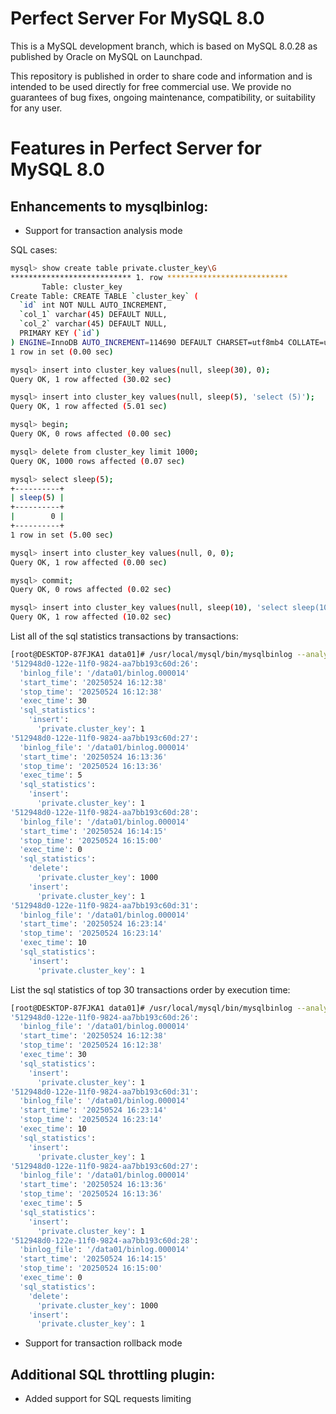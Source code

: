 # Perfect Server For MySQL 8.0

This is a MySQL development branch, which is based on MySQL 8.0.28 as published by Oracle on MySQL on Launchpad.

This repository is published in order to share code and information and is intended to be used directly for free commercial use. We provide no guarantees of bug fixes, ongoing maintenance, compatibility, or suitability for any user.

# Features in Perfect Server for MySQL 8.0

## Enhancements to mysqlbinlog:

* Support for transaction analysis mode

SQL cases:

```bash
mysql> show create table private.cluster_key\G
*************************** 1. row ***************************
       Table: cluster_key
Create Table: CREATE TABLE `cluster_key` (
  `id` int NOT NULL AUTO_INCREMENT,
  `col_1` varchar(45) DEFAULT NULL,
  `col_2` varchar(45) DEFAULT NULL,
  PRIMARY KEY (`id`)
) ENGINE=InnoDB AUTO_INCREMENT=114690 DEFAULT CHARSET=utf8mb4 COLLATE=utf8mb4_0900_ai_ci
1 row in set (0.00 sec)

mysql> insert into cluster_key values(null, sleep(30), 0);
Query OK, 1 row affected (30.02 sec)

mysql> insert into cluster_key values(null, sleep(5), 'select (5)');
Query OK, 1 row affected (5.01 sec)

mysql> begin;
Query OK, 0 rows affected (0.00 sec)

mysql> delete from cluster_key limit 1000;
Query OK, 1000 rows affected (0.07 sec)

mysql> select sleep(5);
+----------+
| sleep(5) |
+----------+
|        0 |
+----------+
1 row in set (5.00 sec)

mysql> insert into cluster_key values(null, 0, 0);
Query OK, 1 row affected (0.00 sec)

mysql> commit;
Query OK, 0 rows affected (0.02 sec)

mysql> insert into cluster_key values(null, sleep(10), 'select sleep(10)');
Query OK, 1 row affected (10.02 sec)
```

List all of the sql statistics transactions by transactions:

```bash
[root@DESKTOP-87FJKA1 data01]# /usr/local/mysql/bin/mysqlbinlog --analysis-mode -v --base64-output='decode-rows' /data01/binlog.000014
'512948d0-122e-11f0-9824-aa7bb193c60d:26':
  'binlog_file': '/data01/binlog.000014'
  'start_time': '20250524 16:12:38'
  'stop_time': '20250524 16:12:38'
  'exec_time': 30
  'sql_statistics':
    'insert':
      'private.cluster_key': 1
'512948d0-122e-11f0-9824-aa7bb193c60d:27':
  'binlog_file': '/data01/binlog.000014'
  'start_time': '20250524 16:13:36'
  'stop_time': '20250524 16:13:36'
  'exec_time': 5
  'sql_statistics':
    'insert':
      'private.cluster_key': 1
'512948d0-122e-11f0-9824-aa7bb193c60d:28':
  'binlog_file': '/data01/binlog.000014'
  'start_time': '20250524 16:14:15'
  'stop_time': '20250524 16:15:00'
  'exec_time': 0
  'sql_statistics':
    'delete':
      'private.cluster_key': 1000
    'insert':
      'private.cluster_key': 1
'512948d0-122e-11f0-9824-aa7bb193c60d:31':
  'binlog_file': '/data01/binlog.000014'
  'start_time': '20250524 16:23:14'
  'stop_time': '20250524 16:23:14'
  'exec_time': 10
  'sql_statistics':
    'insert':
      'private.cluster_key': 1
```

List the sql statistics of top 30 transactions order by execution time:

```bash
[root@DESKTOP-87FJKA1 data01]# /usr/local/mysql/bin/mysqlbinlog --analysis-mode --analysis-sort -v --base64-output='decode-rows' /data01/binlog.000014
'512948d0-122e-11f0-9824-aa7bb193c60d:26':
  'binlog_file': '/data01/binlog.000014'
  'start_time': '20250524 16:12:38'
  'stop_time': '20250524 16:12:38'
  'exec_time': 30
  'sql_statistics':
    'insert':
      'private.cluster_key': 1
'512948d0-122e-11f0-9824-aa7bb193c60d:31':
  'binlog_file': '/data01/binlog.000014'
  'start_time': '20250524 16:23:14'
  'stop_time': '20250524 16:23:14'
  'exec_time': 10
  'sql_statistics':
    'insert':
      'private.cluster_key': 1
'512948d0-122e-11f0-9824-aa7bb193c60d:27':
  'binlog_file': '/data01/binlog.000014'
  'start_time': '20250524 16:13:36'
  'stop_time': '20250524 16:13:36'
  'exec_time': 5
  'sql_statistics':
    'insert':
      'private.cluster_key': 1
'512948d0-122e-11f0-9824-aa7bb193c60d:28':
  'binlog_file': '/data01/binlog.000014'
  'start_time': '20250524 16:14:15'
  'stop_time': '20250524 16:15:00'
  'exec_time': 0
  'sql_statistics':
    'delete':
      'private.cluster_key': 1000
    'insert':
      'private.cluster_key': 1
```

* Support for transaction rollback mode

## Additional SQL throttling plugin:

* Added support for SQL requests limiting
